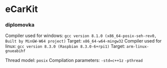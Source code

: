 # eCarKit
### diplomovka


Compiler used for windows: `gcc version 8.1.0 (x86_64-posix-seh-rev0, Built by MinGW-W64 project)`
Target: `x86_64-w64-mingw32`
Compiler used for linux: `gcc version 8.3.0 (Raspbian 8.3.0-6+rpi1)`
Target: `arm-linux-gnueabihf`

Thread model: `posix`
Compilation parameters: `-std=c++1z` `-pthread`
